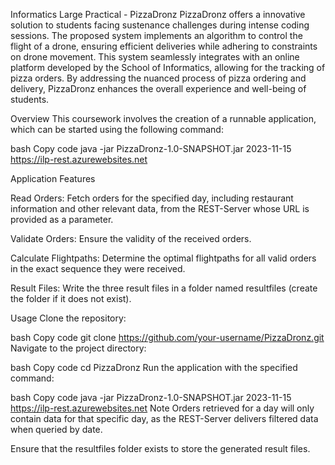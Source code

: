 Informatics Large Practical - PizzaDronz
PizzaDronz offers a innovative solution to students facing sustenance challenges during intense coding sessions. The proposed system implements an algorithm to control the flight of a drone, ensuring efficient deliveries while adhering to constraints on drone movement. This system seamlessly integrates with an online platform developed by the School of Informatics, allowing for the tracking of pizza orders. By addressing the nuanced process of pizza ordering and delivery, PizzaDronz enhances the overall experience and well-being of students.

Overview
This coursework involves the creation of a runnable application, which can be started using the following command:

bash
Copy code
java -jar PizzaDronz-1.0-SNAPSHOT.jar 2023-11-15 https://ilp-rest.azurewebsites.net

Application Features

Read Orders: Fetch orders for the specified day, including restaurant information and other relevant data, from the REST-Server whose URL is provided as a parameter.

Validate Orders: Ensure the validity of the received orders.

Calculate Flightpaths: Determine the optimal flightpaths for all valid orders in the exact sequence they were received.

Result Files: Write the three result files in a folder named resultfiles (create the folder if it does not exist).

Usage
Clone the repository:

bash
Copy code
git clone https://github.com/your-username/PizzaDronz.git
Navigate to the project directory:

bash
Copy code
cd PizzaDronz
Run the application with the specified command:

bash
Copy code
java -jar PizzaDronz-1.0-SNAPSHOT.jar 2023-11-15 https://ilp-rest.azurewebsites.net
Note
Orders retrieved for a day will only contain data for that specific day, as the REST-Server delivers filtered data when queried by date.

Ensure that the resultfiles folder exists to store the generated result files.

